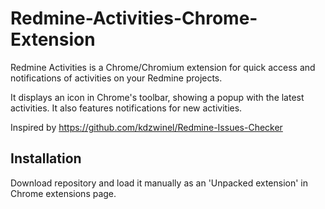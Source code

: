 Redmine-Activities-Chrome-Extension
===================================

Redmine Activities is a Chrome/Chromium extension for quick access and notifications of activities on your Redmine projects.

It displays an icon in Chrome's toolbar, showing a popup with the latest activities. It also features notifications for new activities.

Inspired by https://github.com/kdzwinel/Redmine-Issues-Checker

Installation
------------

Download repository and load it manually as an 'Unpacked extension' in Chrome extensions page.


